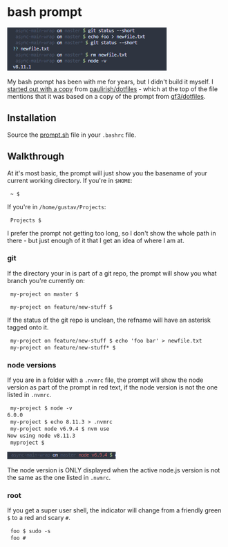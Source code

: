 # bash prompt

![git example](./images/git.png)

My bash prompt has been with me for years, but I didn't build it myself. I
[started out with a copy](https://github.com/gustavnikolaj/dotfiles/blob/f5bdd165f21be2b601482cbe2c87ce6da96e17bb/bash/.bash_prompt)
from [paulirish/dotfiles](https://github.com/paulirish/dotfiles) - which at the
top of the file mentions that it was based on a copy of the prompt from
[gf3/dotfiles](https://github.com/gf3/dotfiles).

## Installation

Source the [prompt.sh](./prompt.sh) file in your `.bashrc` file.

## Walkthrough

At it's most basic, the prompt will just show you the basename of your current
working directory. If you're in `$HOME`:

```
 ~ $
```

If you're in `/home/gustav/Projects`:

```
 Projects $
```

I prefer the prompt not getting too long, so I don't show the whole path in
there - but just enough of it that I get an idea of where I am at.

### git

If the directory your in is part of a git repo, the prompt will show you what
branch you're currently on:

```
 my-project on master $
```

```
 my-project on feature/new-stuff $
```

If the status of the git repo is unclean, the refname will have an asterisk
tagged onto it.

```
 my-project on feature/new-stuff $ echo 'foo bar' > newfile.txt
 my-project on feature/new-stuff* $
```

### node versions

If you are in a folder with a `.nvmrc` file, the prompt will show the node
version as part of the prompt in red text, if the node version is not the one
listed in `.nvmrc`.

```
 my-project $ node -v
6.0.0
 my-project $ echo 8.11.3 > .nvmrc
 my-project node v6.9.4 $ nvm use
Now using node v8.11.3
 myproject $
```

![node version alert](./images/node-version-alert.png)

The node version is ONLY displayed when the active node.js version is not the
same as the one listed in `.nvmrc`.

### root

If you get a super user shell, the indicator will change from a friendly green
`$` to a red and scary `#`.

```
 foo $ sudo -s
 foo #
```

